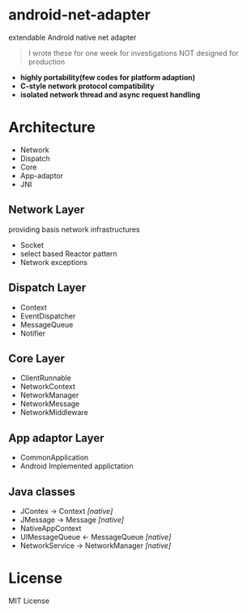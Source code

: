 # android-net-adapter
extendable Android native net adapter

> I wrote these for one week for investigations NOT designed for production

- **highly portability(few codes for platform adaption)**
- **C-style network protocol compatibility**
- **isolated network thread and async request handling**

# Architecture
- Network
- Dispatch
- Core
- App-adaptor
- JNI

## Network Layer
providing basis network infrastructures
- Socket
- select based Reactor pattern
- Network exceptions

## Dispatch Layer
- Context
- EventDispatcher
- MessageQueue
- Notifier

## Core Layer
- ClientRunnable
- NetworkContext
- NetworkManager
- NetworkMessage
- NetworkMiddleware

## App adaptor Layer
- CommonApplication
- Android Implemented applictation

## Java classes
- JContex -> Context _[native]_
- JMessage -> Message _[native]_
- NativeAppContext
- UIMessageQueue <- MessageQueue _[native]_
- NetworkService -> NetworkManager _[native]_

# License
  MIT License
